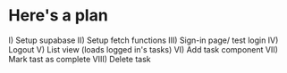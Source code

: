 # Here's a plan

I) Setup supabase
II) Setup fetch functions
III) Sign-in page/ test login
IV) Logout
V) List view (loads logged in's tasks)
VI) Add task component
VII) Mark tast as complete
VIII) Delete task
